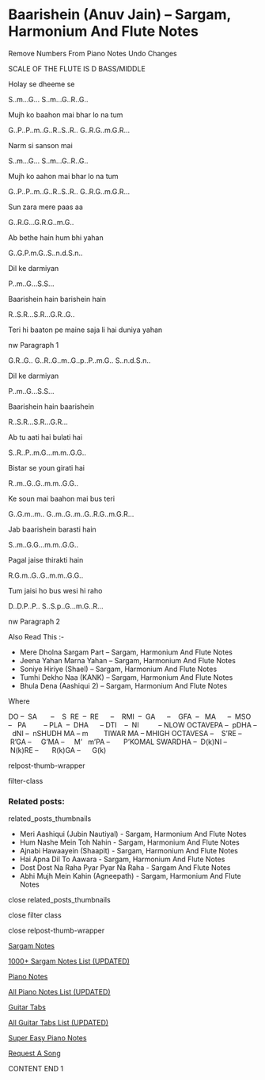 
# Baarishein (Anuv Jain) – Sargam, Harmonium And Flute Notes

Remove Numbers From Piano Notes
Undo Changes

SCALE OF THE FLUTE IS D BASS/MIDDLE

Holay se dheeme se

S..m…G… S..m…G..R..G..

Mujh ko baahon mai bhar lo na tum

G..P..P..m..G..R..S..R.. G..R.G..m.G.R…

Narm si sanson mai

S..m…G… S..m…G..R..G..

Mujh ko aahon mai bhar lo na tum

G..P..P..m..G..R..S..R.. G..R.G..m.G.R…

Sun zara mere paas aa

G..R.G…G.R.G..m.G..

Ab bethe hain hum bhi yahan

G..G.P.m.G..S..n.d.S.n..

Dil ke darmiyan

P..m..G…S.S…

Baarishein hain barishein hain

R..S.R…S.R…G.R..G..

Teri hi baaton pe maine saja li hai duniya yahan

nw Paragraph 1

G.R..G.. G..R..G..m..G..p..P..m.G.. S..n.d.S.n..

Dil ke darmiyan

P..m..G…S.S…

Baarishein hain baarishein

R..S.R…S.R…G.R…

Ab tu aati hai bulati hai

S..R..P..m.G…m.m..G.G..

Bistar se youn girati hai

R..m..G..G..m.m..G.G..

Ke soun mai baahon mai bus teri

G..G.m..m.. G..m..G..m..G..R.G..m.G.R…

Jab baarishein barasti hain

S..m..G.G…m.m..G.G..

Pagal jaise thirakti hain

R.G.m..G..G..m.m..G.G..

Tum jaisi ho bus wesi hi raho

D..D.P..P.. S..S.p..G…m.G..R…

nw Paragraph 2

Also Read This :-

* Mere Dholna Sargam Part – Sargam, Harmonium And Flute Notes
* Jeena Yahan Marna Yahan – Sargam, Harmonium And Flute Notes
* Soniye Hiriye (Shael) – Sargam, Harmonium And Flute Notes
* Tumhi Dekho Naa (KANK) – Sargam, Harmonium And Flute Notes
* Bhula Dena (Aashiqui 2) – Sargam, Harmonium And Flute Notes

Where

DO –  SA       –    S  RE  –  RE      –    RMI  –  GA      –    GFA  –   MA      –  MSO  –   PA         – PLA  –  DHA      – DTI    –  NI          – NLOW OCTAVEPA –  pDHA –  dNI –  nSHUDH MA – m        TIWAR MA – MHIGH OCTAVESA –    S’RE –     R’GA –     G’MA –     M’   m’PA –       P’KOMAL SWARDHA –  D(k)NI –       N(k)RE –       R(k)GA –      G(k)

relpost-thumb-wrapper

filter-class

### Related posts:

related_posts_thumbnails

* Meri Aashiqui (Jubin Nautiyal) - Sargam, Harmonium And Flute Notes
* Hum Nashe Mein Toh Nahin - Sargam, Harmonium And Flute Notes
* Ajnabi Hawaayein (Shaapit) - Sargam, Harmonium And Flute Notes
* Hai Apna Dil To Aawara - Sargam, Harmonium And Flute Notes
* Dost Dost Na Raha Pyar Pyar Na Raha - Sargam And Flute Notes
* Abhi Mujh Mein Kahin (Agneepath) - Sargam, Harmonium And Flute Notes

close related_posts_thumbnails

close filter class

close relpost-thumb-wrapper

[Sargam Notes](https://www.notationsworld.com/sargam-notes.html)

[1000+ Sargam Notes List (UPDATED)](https://www.notationsworld.com/all-songs-list-sargam-notes.html)

[Piano Notes](https://www.notationsworld.com/piano-notes.html)

[All Piano Notes List (UPDATED)](https://www.notationsworld.com/all-songs-list-piano-notes.html)

[Guitar Tabs](https://www.notationsworld.com/guitar-tabs.html)

[All Guitar Tabs List (UPDATED)](https://www.notationsworld.com/all-songs-list-guitar-tabs.html)

[Super Easy Piano Notes](https://studywall.in/)

[Request A Song](https://www.notationsworld.com/request-a-song.html)

CONTENT END 1

